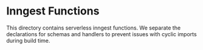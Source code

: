 # Inngest Functions

This directory contains serverless inngest functions. We separate the declarations for schemas and handlers to prevent issues with cyclic imports during build time.